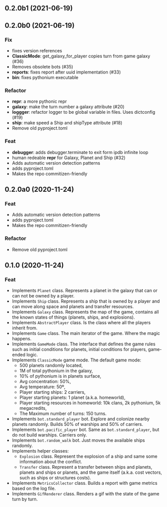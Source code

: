 ## 0.2.0b1 (2021-06-19)

## 0.2.0b0 (2021-06-19)

### Fix

- fixes version references
- **ClassicMode**: get_galaxy_for_player copies turn from game galaxy (#36)
- Removes obsolete bots (#35)
- **reports**: fixes report after uuid implementation (#33)
- **bin**: fixes pythonium executable

### Refactor

- **repr**: a more pythonic repr
- **galaxy**: make the turn number a galaxy attribute (#20)
- **loggger**: refactor logger to be global variable in files. Uses dictconfig (#19)
- **ship**: make speed a Ship and shipType attribute (#18)
- Remove old pyproject.toml

### Feat

- **debugger**: adds debugger.terminate to exit form ipdb infinite loop
- human redeable __repr__ for Galaxy, Planet and Ship (#32)
- Adds automatic version detection patterns
- adds pyproject.toml
- Makes the repo commitizen-friendly

## 0.2.0a0 (2020-11-24)

### Feat

- Adds automatic version detection patterns
- adds pyproject.toml
- Makes the repo commitizen-friendly

### Refactor

- Remove old pyproject.toml

## 0.1.0 (2020-11-24)

### Feat
- Implements ``Planet`` class. Represents a planet in the galaxy that can or can not be owned by a player.
- Implements ``Ship`` class. Represents a ship that is owned by a player and can move along space and planets and transfer resources.
- Implements ``Galaxy`` class. Represents the map of the game, contains all the known states of things (planets, ships, and explosions).
- Implements ``AbstractPlayer`` class. Is the class where all the players inherit from.
- Implements ``Game`` class. The main iterator of the game. Where the magic happens.
- Implements ``GameMode`` class. The interface that defines the game rules such as initial conditions for planets, initial conditions for players, game-ended logic.
- Implements ``ClassicMode`` game mode. The default game mode:
    * 500 planets randomly located,
    * 1M of total pythonium in the galaxy,
    * 10% of pythonium is in planets surface,
    * Avg concentration: 50%,
    * Avg temperature: 50º,
    * Player starting ships: 2 carriers,
    * Player starting planets: 1 planet (a.k.a. homeworld),
    * Player starting resources in homeworld: 10k clans, 2k pythonium, 5k megacredits,
    * The Maximum number of turns: 150 turns.
- Implements ``bot.standard_player`` bot. Explore and colonize nearby planets randomly. Builds 50% of warships and 50% of carriers.
- Implements ``bot.pacific_player`` bot. Same as ``bot.standard_player``, but do not build warships. Carriers only.
- Implements ``bot.random_walk`` bot. Just moves the available ships randomly.
- Implements helper classes:
    * ``Explosion`` class. Represent the explosion of a ship and same some information about the conflict.
    * ``Transfer`` class. Represent a transfer between ships and planets, planets and ships or planets, and the game itself (a.k.a. cost vectors, such as ships or structures costs).
- Implements ``MetricsCollector`` class. Builds a report with game metrics based on the log file.
- Implements ``GifRenderer`` class. Renders a gif with the state of the game turn by turn.
